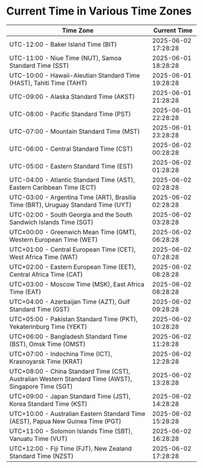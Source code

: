 # Current Time in Various Time Zones

| Time Zone | Current Time |
|-----------|--------------|
| UTC-12:00 - Baker Island Time (BIT) | 2025-06-02 17:28:28 |
| UTC-11:00 - Niue Time (NUT), Samoa Standard Time (SST) | 2025-06-01 18:28:28 |
| UTC-10:00 - Hawaii-Aleutian Standard Time (HAST), Tahiti Time (TAHT) | 2025-06-01 19:28:28 |
| UTC-09:00 - Alaska Standard Time (AKST) | 2025-06-01 21:28:28 |
| UTC-08:00 - Pacific Standard Time (PST) | 2025-06-01 22:28:28 |
| UTC-07:00 - Mountain Standard Time (MST) | 2025-06-01 23:28:28 |
| UTC-06:00 - Central Standard Time (CST) | 2025-06-02 00:28:28 |
| UTC-05:00 - Eastern Standard Time (EST) | 2025-06-02 01:28:28 |
| UTC-04:00 - Atlantic Standard Time (AST), Eastern Caribbean Time (ECT) | 2025-06-02 02:28:28 |
| UTC-03:00 - Argentina Time (ART), Brasília Time (BRT), Uruguay Standard Time (UYT) | 2025-06-02 02:28:28 |
| UTC-02:00 - South Georgia and the South Sandwich Islands Time (SGT) | 2025-06-02 03:28:28 |
| UTC±00:00 - Greenwich Mean Time (GMT), Western European Time (WET) | 2025-06-02 06:28:28 |
| UTC+01:00 - Central European Time (CET), West Africa Time (WAT) | 2025-06-02 07:28:28 |
| UTC+02:00 - Eastern European Time (EET), Central Africa Time (CAT) | 2025-06-02 08:28:28 |
| UTC+03:00 - Moscow Time (MSK), East Africa Time (EAT) | 2025-06-02 08:28:28 |
| UTC+04:00 - Azerbaijan Time (AZT), Gulf Standard Time (GST) | 2025-06-02 09:28:28 |
| UTC+05:00 - Pakistan Standard Time (PKT), Yekaterinburg Time (YEKT) | 2025-06-02 10:28:28 |
| UTC+06:00 - Bangladesh Standard Time (BST), Omsk Time (OMST) | 2025-06-02 11:28:28 |
| UTC+07:00 - Indochina Time (ICT), Krasnoyarsk Time (KRAT) | 2025-06-02 12:28:28 |
| UTC+08:00 - China Standard Time (CST), Australian Western Standard Time (AWST), Singapore Time (SGT) | 2025-06-02 13:28:28 |
| UTC+09:00 - Japan Standard Time (JST), Korea Standard Time (KST) | 2025-06-02 14:28:28 |
| UTC+10:00 - Australian Eastern Standard Time (AEST), Papua New Guinea Time (PGT) | 2025-06-02 15:28:28 |
| UTC+11:00 - Solomon Islands Time (SBT), Vanuatu Time (VUT) | 2025-06-02 16:28:28 |
| UTC+12:00 - Fiji Time (FJT), New Zealand Standard Time (NZST) | 2025-06-02 17:28:28 |
